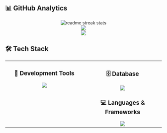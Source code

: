 
## 📊 **GitHub Analytics**

<div align="center">
  <img src="https://github-readme-streak-stats.herokuapp.com/?user=bwtakacy&theme=transparent&border_radius=10&starting_year=2020" alt="readme streak stats" />
</div>

<div align="center">
  <img src="https://github-readme-stats.vercel.app/api?username=bwtakacy&show_icons=true&count_private=true&theme=tokyonight" />
</div>

<div align="center">
  <img src="https://github-readme-activity-graph.vercel.app/graph?username=bwtakacy&custom_title=User's%20GitHub%20Activity%20Graph&bg_color=0d1117&color=58a6ff&line=58a6ff&point=58a6ff&area=true&hide_border=true" />
</div>

## 🛠️ **Tech Stack**

<table align="center">
<tr>
<td width="50%" align="center" valign="top">

### 🔧  **Development Tools**
<img src="https://skillicons.dev/icons?i=vim,git,github,cursor" />

</td>
<td width="50%" align="center" valign="top">

### 🗄️  **Database**
<img src="https://skillicons.dev/icons?i=postgresql" />

### 💻  **Languages & Frameworks**
<img src="https://skillicons.dev/icons?i=python,c" />

</td>
</tr>
</table>

<!--
**bwtakacy/bwtakacy** is a ✨ _special_ ✨ repository because its `README.md` (this file) appears on your GitHub profile.

Here are some ideas to get you started:

- 🔭 I’m currently working on ...
- 🌱 I’m currently learning ...
- 👯 I’m looking to collaborate on ...
- 🤔 I’m looking for help with ...
- 💬 Ask me about ...
- 📫 How to reach me: ...
- 😄 Pronouns: ...
- ⚡ Fun fact: ...
-->
